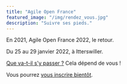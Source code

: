 ```yaml
---
title: "Agile Open France"
featured_image: "/img/rendez_vous.jpg"
description: "Suivre ses pieds."
---
```


En 2021, 
Agile Open France 2022, le retour.

Du 25 au 29 janvier 2022, à Itterswiller.

[Que va-t-il s'y passer ?](esprit) Cela dépend de vous !

Vous pourrez [vous inscrire bientôt](inscription).

